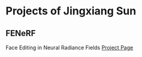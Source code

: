 # Projects of Jingxiang Sun

## FENeRF
Face Editing in Neural Radiance Fields
[Project Page](https://jingxiangsun.github.io/FENeRF)

